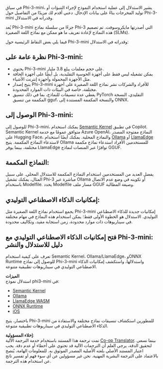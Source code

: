 <!--
CO_OP_TRANSLATOR_METADATA:
{
  "original_hash": "f1ff728038c4f554b660a36b76cbdd6e",
  "translation_date": "2025-07-16T21:06:58+00:00",
  "source_file": "md/01.Introduction/03/overview.md",
  "language_code": "ar"
}
-->
في سياق Phi-3-mini، يشير الاستدلال إلى عملية استخدام النموذج لإجراء التنبؤات أو توليد المخرجات بناءً على بيانات الإدخال. دعني أقدم لك مزيدًا من التفاصيل حول Phi-3-mini وقدراته في الاستدلال.

يُعد Phi-3-mini جزءًا من سلسلة نماذج Phi-3 التي أصدرتها مايكروسوفت. تم تصميم هذه النماذج لإعادة تعريف ما هو ممكن مع نماذج اللغة الصغيرة (SLMs).

فيما يلي بعض النقاط الرئيسية حول Phi-3-mini وقدراته في الاستدلال:

## **نظرة عامة على Phi-3-mini:**
- يحتوي Phi-3-mini على حجم معلمات يبلغ 3.8 مليار.
- يمكن تشغيله ليس فقط على أجهزة الحوسبة التقليدية، بل أيضًا على أجهزة الحافة مثل الأجهزة المحمولة وأجهزة إنترنت الأشياء.
- يتيح إصدار Phi-3-mini للأفراد والشركات نشر نماذج اللغة الصغيرة على أجهزة مختلفة، خاصة في البيئات ذات الموارد المحدودة.
- يغطي عدة تنسيقات للنماذج، بما في ذلك تنسيق PyTorch التقليدي، النسخة المكممة من تنسيق gguf، والنسخة المكممة المستندة إلى ONNX.

## **الوصول إلى Phi-3-mini:**
للوصول إلى Phi-3-mini، يمكنك استخدام [Semantic Kernel](https://github.com/microsoft/SemanticKernelCookBook?WT.mc_id=aiml-138114-kinfeylo) في تطبيق Copilot. Semantic Kernel متوافق عمومًا مع خدمة Azure OpenAI، النماذج مفتوحة المصدر على Hugging Face، والنماذج المحلية.
يمكنك أيضًا استخدام [Ollama](https://ollama.com) أو [LlamaEdge](https://llamaedge.com) لاستدعاء النماذج المكممة. يتيح Ollama للمستخدمين الأفراد استدعاء نماذج مكممة مختلفة، بينما يوفر LlamaEdge توافرًا عبر المنصات لنماذج GGUF.

## **النماذج المكممة:**
يفضل العديد من المستخدمين استخدام النماذج المكممة للاستدلال المحلي. على سبيل المثال، يمكنك تشغيل Phi-3 مباشرة عبر Ollama أو تكوينه في وضع عدم الاتصال باستخدام Modelfile. يحدد Modelfile مسار ملف GGUF وصيغة المطالبة.

## **إمكانيات الذكاء الاصطناعي التوليدي:**
يجمع استخدام نماذج اللغة الصغيرة مثل Phi-3-mini إمكانيات جديدة للذكاء الاصطناعي التوليدي. الاستدلال هو الخطوة الأولى فقط؛ يمكن استخدام هذه النماذج في مهام مختلفة في سيناريوهات ذات موارد محدودة، زمن استجابة مقيد، وتكاليف محدودة.

## **فتح إمكانيات الذكاء الاصطناعي التوليدي مع Phi-3-mini: دليل للاستدلال والنشر**  
تعرف على كيفية استخدام Semantic Kernel، Ollama/LlamaEdge، وONNX Runtime للوصول إلى نماذج Phi-3-mini واستدلالها، واستكشف إمكانيات الذكاء الاصطناعي التوليدي في سيناريوهات تطبيقية متنوعة.

**الميزات**  
استدلال نموذج phi3-mini في:

- [Semantic Kernel](https://github.com/Azure-Samples/Phi-3MiniSamples/tree/main/semantickernel?WT.mc_id=aiml-138114-kinfeylo)  
- [Ollama](https://github.com/Azure-Samples/Phi-3MiniSamples/tree/main/ollama?WT.mc_id=aiml-138114-kinfeylo)  
- [LlamaEdge WASM](https://github.com/Azure-Samples/Phi-3MiniSamples/tree/main/wasm?WT.mc_id=aiml-138114-kinfeylo)  
- [ONNX Runtime](https://github.com/Azure-Samples/Phi-3MiniSamples/tree/main/onnx?WT.mc_id=aiml-138114-kinfeylo)  
- [iOS](https://github.com/Azure-Samples/Phi-3MiniSamples/tree/main/ios?WT.mc_id=aiml-138114-kinfeylo)  

باختصار، يتيح Phi-3-mini للمطورين استكشاف تنسيقات نماذج مختلفة والاستفادة من الذكاء الاصطناعي التوليدي في سيناريوهات تطبيقية متنوعة.

**إخلاء المسؤولية**:  
تمت ترجمة هذا المستند باستخدام خدمة الترجمة الآلية [Co-op Translator](https://github.com/Azure/co-op-translator). بينما نسعى لتحقيق الدقة، يرجى العلم أن الترجمات الآلية قد تحتوي على أخطاء أو عدم دقة. يجب اعتبار المستند الأصلي بلغته الأصلية المصدر الموثوق به. للمعلومات الهامة، يُنصح بالاعتماد على الترجمة البشرية المهنية. نحن غير مسؤولين عن أي سوء فهم أو تفسير ناتج عن استخدام هذه الترجمة.
